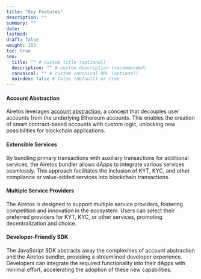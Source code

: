 ```yaml
---
title: "Key Features"
description: ""
summary: ""
date:
lastmod:
draft: false
weight: 103
toc: true
seo:
  title: "" # custom title (optional)
  description: "" # custom description (recommended)
  canonical: "" # custom canonical URL (optional)
  noindex: false # false (default) or true
---
```


#### Account Abstraction
Airetos leverages [account abstraction](/docs/reference/account-abstraction), a concept that decouples user accounts from the underlying Ethereum accounts. This enables the creation of smart contract-based accounts with custom logic, unlocking new possibilities for blockchain applications.

#### Extensible Services
By bundling primary transactions with auxiliary transactions for additional services, the Airetos bundler allows dApps to integrate various services seamlessly. This approach facilitates the inclusion of KYT, KYC, and other compliance or value-added services into blockchain transactions.

#### Multiple Service Providers
The Airetos is designed to support multiple service providers, fostering competition and innovation in the ecosystem. Users can select their preferred providers for KYT, KYC, or other services, promoting decentralization and choice.

#### Developer-Friendly SDK
The JavaScript SDK abstracts away the complexities of account abstraction and the Airetos bundler, providing a streamlined developer experience. Developers can integrate the required functionality into their dApps with minimal effort, accelerating the adoption of these new capabilities.
